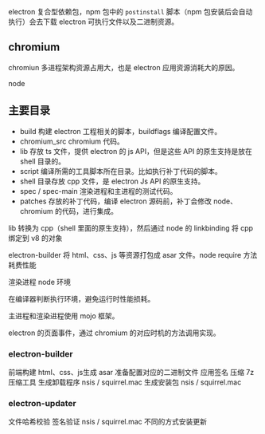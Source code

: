 electron 复合型依赖包，npm 包中的 `postinstall` 脚本（npm 包安装后会自动执行）会去下载 electron 可执行文件以及二进制资源。

## chromium

chromiun 多进程架构资源占用大，也是 electron 应用资源消耗大的原因。

node

## 主要目录

- build 构建 electron 工程相关的脚本，buildflags 编译配置文件。
- chromium_src chromium 代码。
- lib 存放 ts 文件，提供 electron 的 js API，但是这些 API 的原生支持是放在 shell 目录的。
- script 编译所需的工具脚本所在目录。比如执行补丁代码的脚本。
- shell 目录存放 cpp 文件，是 electron Js API 的原生支持。
- spec / spec-main 渲染进程和主进程的测试代码。
- patches 存放的补丁代码，编译 electron 源码前，补丁会修改 node、chromium 的代码，进行集成。

lib 转换为 cpp（shell 里面的原生支持），然后通过 node 的 linkbinding 将 cpp 绑定到 v8 的对象

electron-builder 将 html、css、js 等资源打包成 asar 文件。node require 方法耗费性能

渲染进程 node 环境

在编译器判断执行环境，避免运行时性能损耗。

主进程和渲染进程使用 mojo 框架。

electron 的页面事件，通过 chromium 的对应时机的方法调用实现。

### electron-builder

前端构建
html、css、js生成 asar
准备配置对应的二进制文件
应用签名
压缩 7z压缩工具
生成卸载程序 nsis / squirrel.mac
生成安装包 nsis / squirrel.mac

### electron-updater

文件哈希校验
签名验证
nsis / squirrel.mac 不同的方式安装更新

